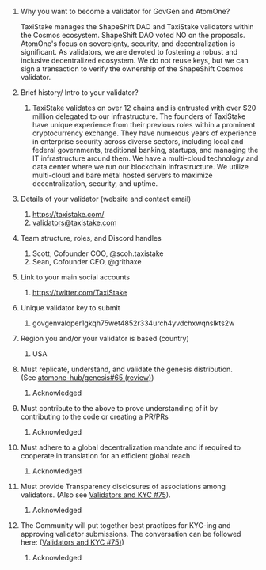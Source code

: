 1. Why you want to become a validator for GovGen and AtomOne?
    
    TaxiStake manages the ShapeShift DAO and TaxiStake validators within the Cosmos ecosystem. ShapeShift DAO voted NO on the proposals. AtomOne's focus on sovereignty, security, and decentralization is significant. As validators, we are devoted to fostering a robust and inclusive decentralized ecosystem. We do not reuse keys, but we can sign a transaction to verify the ownership of the ShapeShift Cosmos validator.
    
2. Brief history/ Intro to your validator?
    1. TaxiStake validates on over 12 chains and is entrusted with over $20 million delegated to our infrastructure. The founders of TaxiStake have unique experience from their previous roles within a prominent cryptocurrency exchange. They have numerous years of experience in enterprise security across diverse sectors, including local and federal governments, traditional banking, startups, and managing the IT infrastructure around them. We have a multi-cloud technology and data center where we run our blockchain infrastructure. We utilize multi-cloud and bare metal hosted servers to maximize decentralization, security, and uptime.

3. Details of your validator (website and contact email)
    1. https://taxistake.com/
    2. [validators@taxistake.com](mailto:validators@taxistake.com)

4. Team structure, roles, and Discord handles
    1. Scott, Cofounder COO, @scoh.taxistake 
    2. Sean, Cofounder CEO, @grithaxe 

5. Link to your main social accounts
    1. https://twitter.com/TaxiStake 

6. Unique validator key to submit 
    1. govgenvaloper1gkqh75wet4852r334urch4yvdchxwqnslkts2w

7. Region you and/or your validator is based (country)
    1. USA 

8. Must replicate, understand, and validate the genesis distribution. (See [atomone-hub/genesis#65 (review)](https://github.com/atomone-hub/genesis/pull/65#pullrequestreview-1775992431))
    1. Acknowledged 

9. Must contribute to the above to prove understanding of it by contributing to the code or creating a PR/PRs 
    1. Acknowledged 

10. Must adhere to a global decentralization mandate and if required to cooperate in translation for an efficient global reach
    1. Acknowledged 
11. Must provide Transparency disclosures of associations among validators. (Also see [Validators and KYC #75](https://github.com/atomone-hub/genesis/issues/75#issue-2034573094)).
    1. Acknowledged 

12. The Community will put together best practices for KYC-ing and approving validator submissions. The conversation can be followed here: ([Validators and KYC #75)](https://github.com/atomone-hub/genesis/issues/75#issue-2034573094))
    1. Acknowledged
    